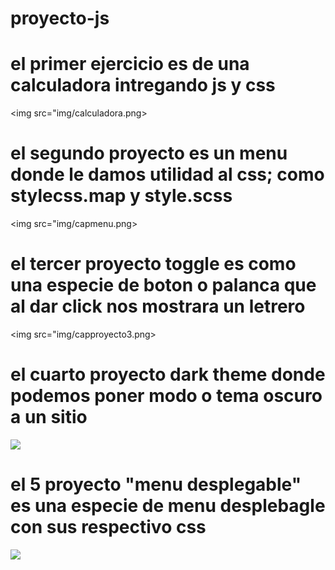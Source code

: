 # proyecto-js
# el primer ejercicio es de una calculadora intregando js y css 
<img src="img/calculadora.png>

# el segundo proyecto es un menu donde le damos utilidad al css; como stylecss.map y style.scss
<img src="img/capmenu.png>

# el tercer proyecto toggle es como una especie de boton o palanca que al dar click nos mostrara un letrero
<img src="img/capproyecto3.png>

# el cuarto proyecto dark theme donde podemos poner modo o tema oscuro a un sitio
<img src=img/capproyecto4.png>

# el 5 proyecto "menu desplegable" es una especie de menu desplebagle con sus respectivo css 
<img src=img/capproyecto5.png>
